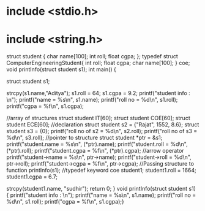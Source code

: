 # include <stdio.h>
# include <string.h>
struct student {
char name[100];
int roll;
float cgpa;
};
typedef struct ComputerEngineeringStudent{
int roll;
float cgpa;
char name[100];
} coe;
void printInfo(struct student s1);
int main() {

struct student s1;

strcpy(s1.name,"Aditya");
s1.roll = 64;
s1.cgpa = 9.2;
printf("student info : \n");
printf("name = %s\n", s1.name);
printf("roll no = %d\n", s1.roll);
printf("cgpa = %f\n", s1.cgpa);

//array of structures
struct student IT[60];
struct student COE[60];
struct student ECE[60];
//declaration
struct student s2 = {"Rajat", 1552, 8.6};
struct student s3 = {0};
printf("roll no of s2 = %d\n", s2.roll);
printf("roll no of s3 = %d\n", s3.roll);
//pointer to structure
struct student *ptr = &s1;
printf("student.name = %s\n", (*ptr).name);
printf("student.roll = %d\n", (*ptr).roll);
printf("student.cgpa = %f\n", (*ptr).cgpa);
//arrow operator
printf("student->name = %s\n", ptr->name);
printf("student->roll = %d\n", ptr->roll);
printf("student->cgpa = %f\n", ptr->cgpa);
//Passing structure to function
printInfo(s1);
//typedef keyword
coe student1;
student1.roll = 1664;
student1.cgpa = 6.7;

strcpy(student1.name, "sudhir");
return 0;
}
void printInfo(struct student s1) {
printf("student info : \n");
printf("name = %s\n", s1.name);
printf("roll no = %d\n", s1.roll);
printf("cgpa = %f\n", s1.cgpa);}

